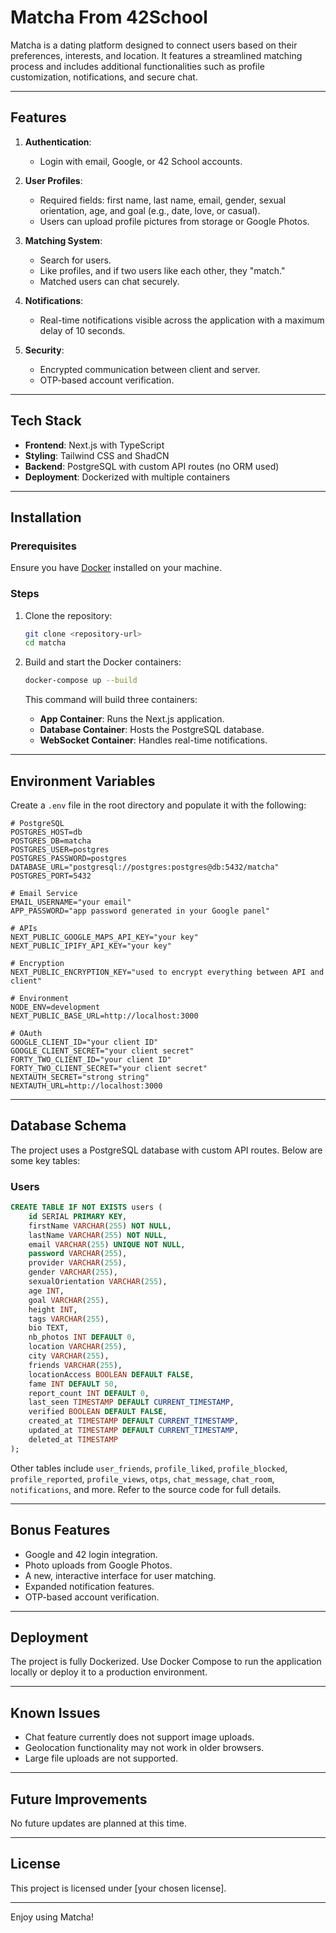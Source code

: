 # Matcha From 42School

Matcha is a dating platform designed to connect users based on their preferences, interests, and location. It features a streamlined matching process and includes additional functionalities such as profile customization, notifications, and secure chat.

---

## Features

1. **Authentication**:
   - Login with email, Google, or 42 School accounts.

2. **User Profiles**:
   - Required fields: first name, last name, email, gender, sexual orientation, age, and goal (e.g., date, love, or casual).
   - Users can upload profile pictures from storage or Google Photos.

3. **Matching System**:
   - Search for users.
   - Like profiles, and if two users like each other, they "match."
   - Matched users can chat securely.

4. **Notifications**:
   - Real-time notifications visible across the application with a maximum delay of 10 seconds.

5. **Security**:
   - Encrypted communication between client and server.
   - OTP-based account verification.

---

## Tech Stack

- **Frontend**: Next.js with TypeScript
- **Styling**: Tailwind CSS and ShadCN
- **Backend**: PostgreSQL with custom API routes (no ORM used)
- **Deployment**: Dockerized with multiple containers

---

## Installation

### Prerequisites
Ensure you have [Docker](https://www.docker.com/) installed on your machine.

### Steps

1. Clone the repository:
   ```bash
   git clone <repository-url>
   cd matcha
   ```

2. Build and start the Docker containers:
   ```bash
   docker-compose up --build
   ```

   This command will build three containers:
   - **App Container**: Runs the Next.js application.
   - **Database Container**: Hosts the PostgreSQL database.
   - **WebSocket Container**: Handles real-time notifications.

---

## Environment Variables

Create a `.env` file in the root directory and populate it with the following:

```env
# PostgreSQL
POSTGRES_HOST=db
POSTGRES_DB=matcha
POSTGRES_USER=postgres
POSTGRES_PASSWORD=postgres
DATABASE_URL="postgresql://postgres:postgres@db:5432/matcha"
POSTGRES_PORT=5432

# Email Service
EMAIL_USERNAME="your email"
APP_PASSWORD="app password generated in your Google panel"

# APIs
NEXT_PUBLIC_GOOGLE_MAPS_API_KEY="your key"
NEXT_PUBLIC_IPIFY_API_KEY="your key"

# Encryption
NEXT_PUBLIC_ENCRYPTION_KEY="used to encrypt everything between API and client"

# Environment
NODE_ENV=development
NEXT_PUBLIC_BASE_URL=http://localhost:3000

# OAuth
GOOGLE_CLIENT_ID="your client ID"
GOOGLE_CLIENT_SECRET="your client secret"
FORTY_TWO_CLIENT_ID="your client ID"
FORTY_TWO_CLIENT_SECRET="your client secret"
NEXTAUTH_SECRET="strong string"
NEXTAUTH_URL=http://localhost:3000
```

---

## Database Schema

The project uses a PostgreSQL database with custom API routes. Below are some key tables:

### Users
```sql
CREATE TABLE IF NOT EXISTS users (
    id SERIAL PRIMARY KEY,
    firstName VARCHAR(255) NOT NULL,
    lastName VARCHAR(255) NOT NULL,
    email VARCHAR(255) UNIQUE NOT NULL,
    password VARCHAR(255),
    provider VARCHAR(255),
    gender VARCHAR(255),
    sexualOrientation VARCHAR(255),
    age INT,
    goal VARCHAR(255),
    height INT,
    tags VARCHAR(255),
    bio TEXT,
    nb_photos INT DEFAULT 0,
    location VARCHAR(255),
    city VARCHAR(255),
    friends VARCHAR(255),
    locationAccess BOOLEAN DEFAULT FALSE,
    fame INT DEFAULT 50,
    report_count INT DEFAULT 0,
    last_seen TIMESTAMP DEFAULT CURRENT_TIMESTAMP,
    verified BOOLEAN DEFAULT FALSE,
    created_at TIMESTAMP DEFAULT CURRENT_TIMESTAMP,
    updated_at TIMESTAMP DEFAULT CURRENT_TIMESTAMP,
    deleted_at TIMESTAMP
);
```

Other tables include `user_friends`, `profile_liked`, `profile_blocked`, `profile_reported`, `profile_views`, `otps`, `chat_message`, `chat_room`, `notifications`, and more. Refer to the source code for full details.

---

## Bonus Features

- Google and 42 login integration.
- Photo uploads from Google Photos.
- A new, interactive interface for user matching.
- Expanded notification features.
- OTP-based account verification.

---

## Deployment

The project is fully Dockerized. Use Docker Compose to run the application locally or deploy it to a production environment.

---

## Known Issues

- Chat feature currently does not support image uploads.
- Geolocation functionality may not work in older browsers.
- Large file uploads are not supported.

---

## Future Improvements

No future updates are planned at this time.

---

## License

This project is licensed under [your chosen license].

---

Enjoy using Matcha!
